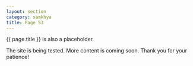 ```yaml
---
layout: section
category: samkhya
title: Page S3
---
```

{{ page.title }} is also a placeholder.

The site is being tested. More content is coming soon. Thank you for your patience!